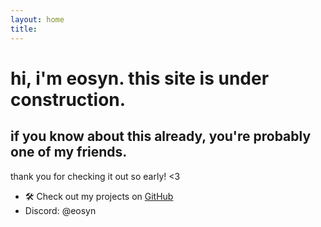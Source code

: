 ```yaml
---
layout: home
title: 
---
```


# hi, i'm eosyn. this site is under construction.
## if you know about this already, you're probably one of my friends.
thank you for checking it out so early! <3


- 🛠️ Check out my projects on [GitHub](https://github.com/eosyn-z)
- Discord: @eosyn
